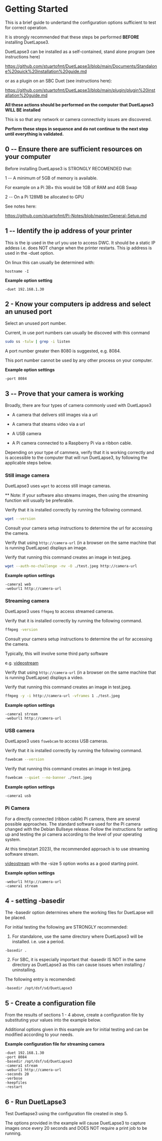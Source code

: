 # Getting Started

This is a brief guide to undertand the configuration options sufficient to test for correct operation.

It is strongly recommended that these steps be performed **BEFORE** installing DuetLapse3.

DuetLapse3 can be installed as a self-contained, stand alone program (see instructions here)

<https://github.com/stuartofmt/DuetLapse3/blob/main/Documents/Standalone%20quick%20installation%20guide.md>

or as a plugin on an SBC Duet (see instructions here):

<https://github.com/stuartofmt/DuetLapse3/blob/main/plugin/plugin%20installation%20guide.md>

**All these actions should be performed on the computer that DuetLapse3 WILL BE installed**

This is so that any network or camera connectivity issues are discovered.

**Perform these steps in sequence and do not continue to the next step until everything is validated.**

## 0 -- Ensure there are sufficient resources on your computer

Before installing DuetLapse3 is STRONGLY RECOMENDED that:

1 -- A minimum of 5GB of memory is available.

For example on a Pi 3B+ this would be 1GB of RAM and 4GB Swap

2 -- On a Pi 128MB be allocated to GPU

See notes here:

<https://github.com/stuartofmt/Pi-Notes/blob/master/General-Setup.md>

## 1 -- Identify the ip address of your printer

This is the ip used in the url you use to access DWC.  It should be a static IP addess i.e. does NOT change when the printer restarts.  This ip address is used in the -duet option.

On linux this can usually be determined with:

```text
hostname -I 
```

**Example option setting**

```text
-duet 192.168.1.30
```

## 2 - Know your computers ip address and select an unused port

Select an unused port number.

Current, in use port numbers can usually be discoved with this conmand

```bash
sudo ss -tulw | grep -i listen
```

A port number greater then 8080 is suggested,  e.g. 8084.

This port number cannot be used by any other process on your computer.

**Example option settings**

```text
-port 8084
```

## 3 -- Prove that your camera is working

Broadly, there are four types of camera commonly used with DuetLapse3

- A camera that delivers still images via a url

- A camera that steams video via a url

- A USB camera

- A Pi camera connected to a Raspberry Pi via a ribbon cable.

Depending on your type of cammera, verify that it is working correctly and is accessible to the computer that will run DuetLapse3, by following the applicable steps below.

### Still image camera

DuetLapse3 uses `wget` to access still image cameras.

** Note:  If your software also streams images, then using the streaming function will usually be preferable.

Verify that it is installed correctly by running the following command.

```bash
wget --version
```

Consult your camera setup instructions to determine the url for accessing the camera.

Verify that using `http://camera-url` (in a browser on the same machine that is running DuetLapse) displays an image.

Verify that running this command creates an image in test.jpeg.

```bash
wget --auth-no-challenge -nv -O ./test.jpeg http://camera-url
```

**Example option settings**

```text
-camera1 web
-weburl1 http://camera-url
```

### Streaming camera

DuetLapse3 uses `ffmpeg` to access streamed cameras.

Verify that it is installed correctly by running the following command.

```bash
ffmpeg -version
```

Consult your camera setup instructions to determine the url for accessing the camera.

Typically, this will involve some third party software

e.g. [videostream](https://github.com/stuartofmt/videostream)

Verify that using `http://camera-url` (in a browser on the same machine that is running DuetLapse) displays a video.

Verify that running this command creates an image in test.jpeg.

```bash
ffmpeg -y -i http://camera-url -vframes 1 ./test.jpeg
```

**Example option settings**

```text
-camera1 stream
-weburl1 http://camera-url
```

### USB camera

DuetLapse3 uses `fswebcam` to access USB cameras.

Verify that it is installed correctly by running the following command.

```bash
fswebcam --version
```

Verify that running this command creates an image in test.jpeg.

```bash
fswebcam --quiet --no-banner ./test.jpeg
```

**Example option settings**

```text
-camera1 usb
```

### Pi Camera

For a directly connected (ribbon cable) Pi camera, there are several possible approaches.  The standard software used for the Pi camera changed with the Debian Bullseye release. Follow the instructions for setting up and testing the pi camera according to the level of your operating system.

At this time(start 2023), the recommended approach is to use streaming software stream.

[videostream](https://github.com/stuartofmt/videostream) with the -size 5 option works as a good starting point.  

**Example option settings**

```text
-weburl1 http://camera-url
-camera1 stream
```

## 4 - setting -basedir

The -basedir option determines where the working files for DuetLapse will be placed.

For initial testing the following are STRONGLY recommended:

1. For standalone, use the same directory where DuetLapse3 will be installed. i.e. use a period.

```text
-basedir .
```

2. For SBC, it is especially important that -basedir IS NOT in the same directory as DuetLapse3 as this can cause issues when installing / uninstalling.

The following entry is recomended:

```text
-basedir /opt/dsf/sd/DuetLapse3
```

## 5 - Create a configuration file

From the results of sections 1 - 4 above, create a configuration file by substituting your values into the example below.

Additional options given in this example are for initial testing and can be modified according to your needs.

**Example configuration file for streaming camera**

```text
-duet 192.168.1.30
-port 8084
-basedir /opt/dsf/sd/DuetLapse3
-camera1 stream
-weburl1 http://camera-url
-seconds 20
-verbose
-keepfiles
-restart
```

## 6 - Run DuetLapse3

Test Duetlapse3 using the configuration file created in step 5.

The options provided in the example will cause DuetLapse3 to capture images once every 20 seconds and DOES NOT require a print job to be running.
